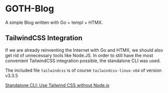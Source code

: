 # GOTH-Blog

A simple Blog written with Go + templ + HTMX.

## TailwindCSS Integration

If we are already reinventing the Internet with Go and HTMX, we should also get rid of unnecessary tools like Node.JS. 
In order to still have the most convenient TailwindCSS integration possible, the standalone CLI was used.

The included file `tailwindcss` is of course `tailwindcss-linux-x64` of version v3.3.5

[Standalone CLI: Use Tailwind CSS without Node.js](https://tailwindcss.com/blog/standalone-cli)